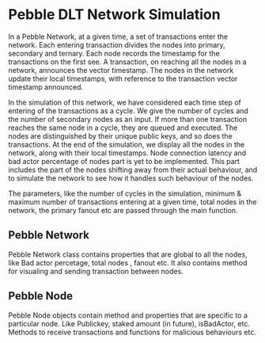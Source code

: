 # Pebble DLT Network Simulation
In a Pebble Network, at a given time, a set of transactions enter the network. Each entering transaction divides the nodes into primary, secondary and ternary. Each node records the timestamp for the transactions on the first see.
A transaction, on reaching all the nodes in a network, announces the vector timestamp. The nodes in the network update their local timestamps, with reference to the transaction vector timestamp announced.

In the simulation of this network, we have considered each time step of entering of the transactions as a cycle. We give the number of cycles and the number of secondary nodes as an input.
If more than one transaction reaches the same node in a cycle, they are queued and executed. The nodes are distinguished by their unique public keys, and so does the transactions. At the end of the simulation, we display all the nodes in the network, along with their local timestamps. Node connection latency and bad actor percentage of nodes part is yet to be implemented. This part includes the part of the nodes shifting away from their actual behaviour, and to simulate the network to see how it handles such behaviour of the nodes.

The parameters, like the number of cycles in the simulation, minimum & maximum number of transactions entering at a given time, total nodes in the network, the primary fanout etc are passed through the main function.
## Pebble Network
Pebble Network class contains properties that are global to all the nodes, like Bad actor percetage, total nodes , fanout etc. It also contains method for visualing and sending transaction 
between nodes.
## Pebble Node
Pebble Node objects contain method and properties that are specific to a particular node. Like Publickey, staked amount (in future), isBadActor, etc. Methods to receive transactions
and functions for malicious behaviours etc.

